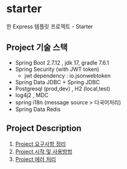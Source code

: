 # starter
한 Express 템플릿 프로젝트 - Starter

## Project 기술 스택
- Spring Boot 2.7.12 , jdk 17, gradle 7.6.1
- Spring Security (with JWT token)
  - jwt dependency : io.jsonwebtoken
- Spring Data JDBC + Spring JDBC
- Postgresql (prod,dev) , H2 (local,test)
- log4j2 , MDC
- spring i18n (message source > 다국어처리)
- Spring Data Redis

## Project Description
1. [Project 요구사항 정리](md/01-requirement.md)
2. [Project 시작 및 사용방법](md/02-project-start.md)
3. [Project 에러 처리](/md/03-project-error.md)
